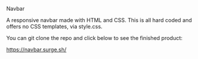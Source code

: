 Navbar

A responsive navbar made with HTML and CSS. This is all hard coded and offers no CSS templates, via style.css. 

You can git clone the repo and click below to see the finished product:

https://navbar.surge.sh/
